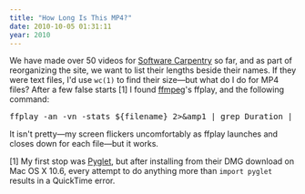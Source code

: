 ```yaml
---
title: "How Long Is This MP4?"
date: 2010-10-05 01:31:11
year: 2010
---
```

We have made over 50 videos for <a href="https://software-carpentry.org/">Software Carpentry</a> so far, and as part of reorganizing the site, we want to list their lengths beside their names. If they were text files, I'd use <code>wc(1)</code> to find their size&mdash;but what do I do for MP4 files?  After a few false starts [1] I found <a href="http://ffmpeg.org/">ffmpeg</a>'s ffplay, and the following command:
<pre>ffplay -an -vn -stats ${filename} 2&gt;&amp;amp1 | grep Duration | sed -e 's/,.*//' -e 's/ *Duration: *//'</pre>
It isn't pretty&mdash;my screen flickers uncomfortably as ffplay launches and closes down for each file&mdash;but it works.

[1] My first stop was <a href="http://www.pyglet.org/">Pyglet</a>, but after installing from their DMG download on Mac OS X 10.6, every attempt to do anything more than <code>import pyglet</code> results in a QuickTime error.
